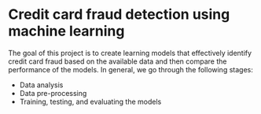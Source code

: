 # Credit card fraud detection using machine learning
The goal of this project is to create learning models that effectively identify credit card fraud based on the available data and then compare the performance of the models. In general, we go through the following stages:
+ Data analysis
+ Data pre-processing
+ Training, testing, and evaluating the models
